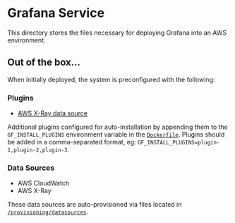# Grafana Service

This directory stores the files necessary for deploying Grafana into an AWS environment.

## Out of the box...

When initially deployed, the system is preconfigured with the following:

### Plugins

- [AWS X-Ray data source](https://github.com/grafana/x-ray-datasource)

Additional plugins configured for auto-installation by appending them to the `GF_INSTALL_PLUGINS` environment variable in the [`Dockerfile`](Dockerfile). Plugins should be added in a comma-separated format, eg: `GF_INSTALL_PLUGINS=plugin-1,plugin-2,plugin-3`.

### Data Sources

- AWS CloudWatch
- AWS X-Ray

These data sources are auto-provisioned via files located in [`/provisioning/datasources`](provisioning/datasources/).

